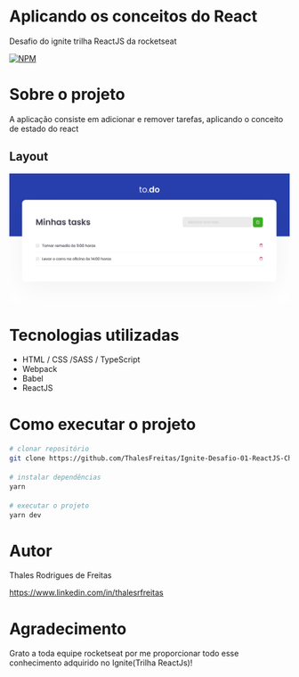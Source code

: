 # Aplicando os conceitos do React
Desafio do ignite trilha ReactJS da rocketseat

[![NPM](https://img.shields.io/npm/l/reactjs_ignite)](https://github.com/ThalesFreitas/Ignite-Desafio-01-ReactJS-Chapter-I/blob/main/LICENSE) 

# Sobre o projeto
A aplicação consiste em adicionar e remover tarefas, aplicando o conceito de estado do react

## Layout
![Desktop](https://github.com/ThalesFreitas/Ignite-Desafio-01-ReactJS-Chapter-I/blob/main/layout.png)

# Tecnologias utilizadas
- HTML / CSS /SASS / TypeScript
- Webpack
- Babel
- ReactJS

# Como executar o projeto

```bash
# clonar repositório
git clone https://github.com/ThalesFreitas/Ignite-Desafio-01-ReactJS-Chapter-I

# instalar dependências
yarn 

# executar o projeto
yarn dev
```

# Autor

Thales Rodrigues de Freitas

https://www.linkedin.com/in/thalesrfreitas

# Agradecimento
Grato a toda equipe rocketseat por me proporcionar todo esse conhecimento adquirido no Ignite(Trilha ReactJs)!
